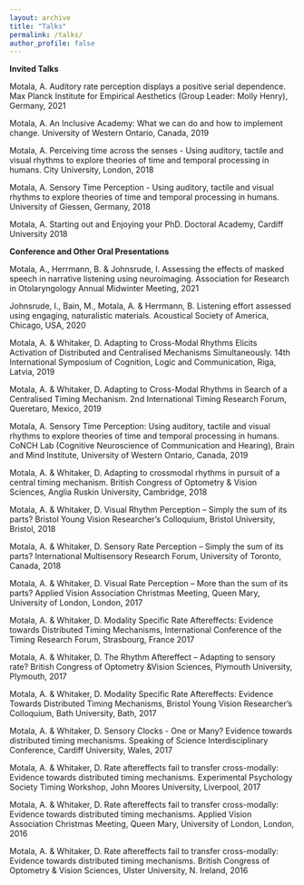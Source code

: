```yaml
---
layout: archive
title: "Talks"
permalink: /talks/
author_profile: false
---
```


**Invited Talks**

Motala, A. Auditory rate perception displays a positive serial dependence. Max Planck Institute for Empirical Aesthetics (Group Leader: Molly Henry), Germany, 2021 

Motala, A. An Inclusive Academy: What we can do and how to implement change. University of Western Ontario, Canada, 2019 

Motala, A. Perceiving time across the senses - Using auditory, tactile and visual rhythms to explore theories of time and temporal processing in humans. City University, London, 2018 

Motala, A. Sensory Time Perception - Using auditory, tactile and visual rhythms to explore theories of time and temporal processing in humans. University of Giessen, Germany, 2018 

Motala, A. Starting out and Enjoying your PhD. Doctoral Academy, Cardiff University 2018 


**Conference and Other Oral Presentations**

Motala, A., Herrmann, B. & Johnsrude, I. Assessing the effects of masked speech in narrative listening using neuroimaging. Association for Research in Otolaryngology Annual Midwinter Meeting, 2021 

Johnsrude, I., Bain, M., Motala, A. & Herrmann, B. Listening effort assessed using engaging, naturalistic materials. Acoustical Society of America, Chicago, USA, 2020 

Motala, A. & Whitaker, D. Adapting to Cross-Modal Rhythms Elicits Activation of Distributed and Centralised Mechanisms Simultaneously. 14th International Symposium of Cognition, Logic and Communication, Riga, Latvia, 2019 

Motala, A. & Whitaker, D. Adapting to Cross-Modal Rhythms in Search of a Centralised Timing Mechanism. 2nd International Timing Research Forum, Queretaro, Mexico, 2019 

Motala, A. Sensory Time Perception: Using auditory, tactile and visual rhythms to explore theories of time and temporal processing in humans. CoNCH Lab (Cognitive Neuroscience of Communication and Hearing), Brain and Mind Institute, University of Western Ontario, Canada, 2019 

Motala, A. & Whitaker, D. Adapting to crossmodal rhythms in pursuit of a central timing mechanism. British Congress of Optometry & Vision Sciences, Anglia Ruskin University, Cambridge, 2018 

Motala, A. & Whitaker, D. Visual Rhythm Perception – Simply the sum of its parts? Bristol Young Vision Researcher’s Colloquium, Bristol University, Bristol, 2018 

Motala, A. & Whitaker, D. Sensory Rate Perception – Simply the sum of its parts? International Multisensory Research Forum, University of Toronto, Canada, 2018 

Motala, A. & Whitaker, D. Visual Rate Perception – More than the sum of its parts? Applied Vision Association Christmas Meeting, Queen Mary, University of London, London, 2017 

Motala, A. & Whitaker, D. Modality Specific Rate Aftereffects: Evidence towards Distributed Timing Mechanisms, International Conference of the Timing Research Forum, Strasbourg, France 2017 

Motala, A. & Whitaker, D. The Rhythm Aftereffect – Adapting to sensory rate? British Congress of Optometry &Vision Sciences, Plymouth University, Plymouth, 2017 

Motala, A. & Whitaker, D. Modality Specific Rate Aftereffects: Evidence Towards Distributed Timing Mechanisms, Bristol Young Vision Researcher’s Colloquium, Bath University, Bath, 2017 

Motala, A. & Whitaker, D. Sensory Clocks - One or Many? Evidence towards distributed timing mechanisms. Speaking of Science Interdisciplinary Conference, Cardiff University, Wales, 2017 

Motala, A. & Whitaker, D. Rate aftereffects fail to transfer cross-modally: Evidence towards distributed timing mechanisms. Experimental Psychology Society Timing Workshop, John Moores University, Liverpool, 2017 

Motala, A. & Whitaker, D. Rate aftereffects fail to transfer cross-modally: Evidence towards distributed timing mechanisms. Applied Vision Association Christmas Meeting, Queen Mary, University of London, London, 2016 

Motala, A. & Whitaker, D. Rate aftereffects fail to transfer cross-modally: Evidence towards distributed timing mechanisms. British Congress of Optometry & Vision Sciences, Ulster University, N. Ireland, 2016

